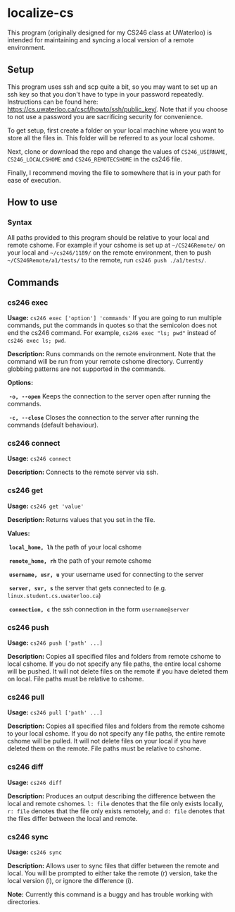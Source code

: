 # localize-cs
This program (originally designed for my CS246 class at UWaterloo) is intended for maintaining and syncing a local version of a remote environment.

## Setup
This program uses ssh and scp quite a bit, so you may want to set up an ssh key so that you don't have to type in your password repeatedly. Instructions can be found here: https://cs.uwaterloo.ca/cscf/howto/ssh/public_key/. Note that if you choose to not use a password you are sacrificing security for convenience. 

To get setup, first create a folder on your local machine where you want to store all the files in. This folder will be referred to as your local cshome.

Next, clone or download the repo and change the values of `CS246_USERNAME`, `CS246_LOCALCSHOME` and `CS246_REMOTECSHOME` in the cs246 file.

Finally, I recommend moving the file to somewhere that is in your path for ease of execution.


## How to use
### Syntax

All paths provided to this program should be relative to your local and remote cshome.
For example if your cshome is set up at `~/CS246Remote/` on your local and `~/cs246/1189/` on the remote environment, then to push `~/CS246Remote/a1/tests/` to the remote, run `cs246 push ./a1/tests/`.



## Commands

### cs246 exec

**Usage:** `cs246 exec ['option'] 'commands'`
If you are going to run multiple commands, put the commands in quotes so that the semicolon does not end the cs246 command. For example, `cs246 exec "ls; pwd"` instead of `cs246 exec ls; pwd`.

**Description:** Runs commands on the remote environment. Note that the command will be run from your remote cshome directory. Currently globbing patterns are not supported in the commands.

**Options:**	

​	**`-o, --open`**		Keeps the connection to the server open after running the commands.

​	**`-c, --close`**		Closes the connection to the server after running the commands (default behaviour).


### cs246 connect

**Usage:** `cs246 connect`

**Description:** Connects to the remote server via ssh.


### cs246 get

**Usage:** `cs246 get 'value'`

**Description:** Returns values that you set in the file.

**Values:**

​	**`local_home, lh`**		the path of your local cshome

​	**`remote_home, rh`**	  the path of your remote cshome

​	**`username, usr, u`**	your username used for connecting to the server

​	**`server, svr, s`**		the server that gets connected to (e.g. `linux.student.cs.uwaterloo.ca`)

​	**`connection, c`**			the ssh connection in the form `username@server`


### cs246 push

**Usage:** `cs246 push ['path' ...]`

**Description:** Copies all specified files and folders from remote cshome to local cshome. If you do not specify any file paths, the entire local cshome will be pushed. It will not delete files on the remote if you have deleted them on local. File paths must be relative to cshome.


### cs246 pull

**Usage:** `cs246 pull ['path' ...]`

**Description:** Copies all specified files and folders from the remote cshome to your local cshome. If you do not specify any file paths, the entire remote cshome will be pulled. It will not delete files on your local if you have deleted them on the remote. File paths must be relative to cshome.


### cs246 diff

**Usage:** `cs246 diff`

**Description:** Produces an output describing the difference between the local and remote cshomes. `l: file` denotes that the file only exists locally, `r: file` denotes that the file only exists remotely, and `d: file` denotes that the files differ between the local and remote.


### cs246 sync

**Usage:** `cs246 sync`

**Description:** Allows user to sync files that differ between the remote and local. You will be prompted to either take the remote (r) version, take the local version (l), or ignore the difference (i).

**Note:** Currently this command is a buggy and has trouble working with directories.
